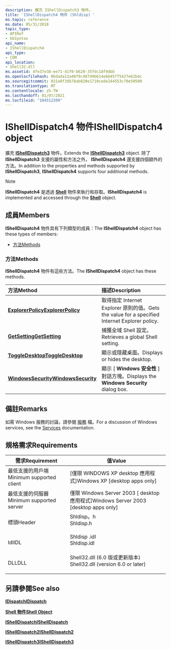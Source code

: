 ```yaml
---
description: 擴充 IShellDispatch3 物件。
title: 'IShellDispatch4 物件 (Shldisp) '
ms.topic: reference
ms.date: 05/31/2018
topic_type:
- APIRef
- kbSyntax
api_name:
- IShellDispatch4
api_type:
- COM
api_location:
- Shell32.dll
ms.assetid: 4fe37e38-ee71-41f0-b620-35fdc18f9dbb
ms.openlocfilehash: 0bdada12a48f9c48749b614e6b45ff5427e62b4c
ms.sourcegitcommit: 831e8f3db78ab820e1710cede244553c70e50500
ms.translationtype: MT
ms.contentlocale: zh-TW
ms.lasthandoff: 01/07/2021
ms.locfileid: "104512209"
---
```

# <a name="ishelldispatch4-object"></a><span data-ttu-id="a7526-103">IShellDispatch4 物件</span><span class="sxs-lookup"><span data-stu-id="a7526-103">IShellDispatch4 object</span></span>

<span data-ttu-id="a7526-104">擴充 [**IShellDispatch3**](ishelldispatch3.md) 物件。</span><span class="sxs-lookup"><span data-stu-id="a7526-104">Extends the [**IShellDispatch3**](ishelldispatch3.md) object.</span></span> <span data-ttu-id="a7526-105">除了 **IShellDispatch3** 支援的屬性和方法之外， **IShellDispatch4** 還支援四個額外的方法。</span><span class="sxs-lookup"><span data-stu-id="a7526-105">In addition to the properties and methods supported by **IShellDispatch3**, **IShellDispatch4** supports four additional methods.</span></span>

> [!Note]  
> <span data-ttu-id="a7526-106">**IShellDispatch4** 是透過 [**Shell**](shell.md) 物件來執行和存取。</span><span class="sxs-lookup"><span data-stu-id="a7526-106">**IShellDispatch4** is implemented and accessed through the [**Shell**](shell.md) object.</span></span>

 

## <a name="members"></a><span data-ttu-id="a7526-107">成員</span><span class="sxs-lookup"><span data-stu-id="a7526-107">Members</span></span>

<span data-ttu-id="a7526-108">**IShellDispatch4** 物件具有下列類型的成員：</span><span class="sxs-lookup"><span data-stu-id="a7526-108">The **IShellDispatch4** object has these types of members:</span></span>

-   [<span data-ttu-id="a7526-109">方法</span><span class="sxs-lookup"><span data-stu-id="a7526-109">Methods</span></span>](#methods)

### <a name="methods"></a><span data-ttu-id="a7526-110">方法</span><span class="sxs-lookup"><span data-stu-id="a7526-110">Methods</span></span>

<span data-ttu-id="a7526-111">**IShellDispatch4** 物件有這些方法。</span><span class="sxs-lookup"><span data-stu-id="a7526-111">The **IShellDispatch4** object has these methods.</span></span>



| <span data-ttu-id="a7526-112">方法</span><span class="sxs-lookup"><span data-stu-id="a7526-112">Method</span></span>                                                     | <span data-ttu-id="a7526-113">描述</span><span class="sxs-lookup"><span data-stu-id="a7526-113">Description</span></span>                                                         |
|:-----------------------------------------------------------|:--------------------------------------------------------------------|
| [<span data-ttu-id="a7526-114">**ExplorerPolicy**</span><span class="sxs-lookup"><span data-stu-id="a7526-114">**ExplorerPolicy**</span></span>](ishelldispatch4-explorerpolicy.md)   | <span data-ttu-id="a7526-115">取得指定 Internet Explorer 原則的值。</span><span class="sxs-lookup"><span data-stu-id="a7526-115">Gets the value for a specified Internet Explorer policy.</span></span><br/> |
| [<span data-ttu-id="a7526-116">**GetSetting**</span><span class="sxs-lookup"><span data-stu-id="a7526-116">**GetSetting**</span></span>](ishelldispatch4-getsetting.md)           | <span data-ttu-id="a7526-117">捕獲全域 Shell 設定。</span><span class="sxs-lookup"><span data-stu-id="a7526-117">Retrieves a global Shell setting.</span></span><br/>                        |
| [<span data-ttu-id="a7526-118">**ToggleDesktop**</span><span class="sxs-lookup"><span data-stu-id="a7526-118">**ToggleDesktop**</span></span>](ishelldispatch4-toggledesktop.md)     | <span data-ttu-id="a7526-119">顯示或隱藏桌面。</span><span class="sxs-lookup"><span data-stu-id="a7526-119">Displays or hides the desktop.</span></span><br/>                           |
| [<span data-ttu-id="a7526-120">**WindowsSecurity**</span><span class="sxs-lookup"><span data-stu-id="a7526-120">**WindowsSecurity**</span></span>](ishelldispatch4-windowssecurity.md) | <span data-ttu-id="a7526-121">顯示 [ **Windows 安全性** ] 對話方塊。</span><span class="sxs-lookup"><span data-stu-id="a7526-121">Displays the **Windows Security** dialog box.</span></span><br/>            |



 

## <a name="remarks"></a><span data-ttu-id="a7526-122">備註</span><span class="sxs-lookup"><span data-stu-id="a7526-122">Remarks</span></span>

<span data-ttu-id="a7526-123">如需 Windows 服務的討論，請參閱 [服務](../services/services.md) 檔。</span><span class="sxs-lookup"><span data-stu-id="a7526-123">For a discussion of Windows services, see the [Services](../services/services.md) documentation.</span></span>

## <a name="requirements"></a><span data-ttu-id="a7526-124">規格需求</span><span class="sxs-lookup"><span data-stu-id="a7526-124">Requirements</span></span>



| <span data-ttu-id="a7526-125">需求</span><span class="sxs-lookup"><span data-stu-id="a7526-125">Requirement</span></span> | <span data-ttu-id="a7526-126">值</span><span class="sxs-lookup"><span data-stu-id="a7526-126">Value</span></span> |
|-------------------------------------|---------------------------------------------------------------------------------------------------------------|
| <span data-ttu-id="a7526-127">最低支援的用戶端</span><span class="sxs-lookup"><span data-stu-id="a7526-127">Minimum supported client</span></span><br/> | <span data-ttu-id="a7526-128">\[僅限 WINDOWS XP desktop 應用程式\]</span><span class="sxs-lookup"><span data-stu-id="a7526-128">Windows XP \[desktop apps only\]</span></span><br/>                                                                   |
| <span data-ttu-id="a7526-129">最低支援的伺服器</span><span class="sxs-lookup"><span data-stu-id="a7526-129">Minimum supported server</span></span><br/> | <span data-ttu-id="a7526-130">僅限 Windows Server 2003 \[ desktop 應用程式\]</span><span class="sxs-lookup"><span data-stu-id="a7526-130">Windows Server 2003 \[desktop apps only\]</span></span><br/>                                                          |
| <span data-ttu-id="a7526-131">標頭</span><span class="sxs-lookup"><span data-stu-id="a7526-131">Header</span></span><br/>                   | <dl> <span data-ttu-id="a7526-132"><dt>Shldisp。h</dt></span><span class="sxs-lookup"><span data-stu-id="a7526-132"><dt>Shldisp.h</dt></span></span> </dl>                          |
| <span data-ttu-id="a7526-133">Idl</span><span class="sxs-lookup"><span data-stu-id="a7526-133">IDL</span></span><br/>                      | <dl> <span data-ttu-id="a7526-134"><dt>Shldisp .idl</dt></span><span class="sxs-lookup"><span data-stu-id="a7526-134"><dt>Shldisp.idl</dt></span></span> </dl>                        |
| <span data-ttu-id="a7526-135">DLL</span><span class="sxs-lookup"><span data-stu-id="a7526-135">DLL</span></span><br/>                      | <dl> <span data-ttu-id="a7526-136"><dt>Shell32.dll (6.0 版或更新版本) </dt></span><span class="sxs-lookup"><span data-stu-id="a7526-136"><dt>Shell32.dll (version 6.0 or later)</dt></span></span> </dl> |



## <a name="see-also"></a><span data-ttu-id="a7526-137">另請參閱</span><span class="sxs-lookup"><span data-stu-id="a7526-137">See also</span></span>

<dl> <dt>

[<span data-ttu-id="a7526-138">**IDispatch**</span><span class="sxs-lookup"><span data-stu-id="a7526-138">**IDispatch**</span></span>](/windows/win32/api/oaidl/nn-oaidl-idispatch)
</dt> <dt>

[<span data-ttu-id="a7526-139">**Shell 物件**</span><span class="sxs-lookup"><span data-stu-id="a7526-139">**Shell Object**</span></span>](shell.md)
</dt> <dt>

[<span data-ttu-id="a7526-140">**IShellDispatch**</span><span class="sxs-lookup"><span data-stu-id="a7526-140">**IShellDispatch**</span></span>](ishelldispatch.md)
</dt> <dt>

[<span data-ttu-id="a7526-141">**IShellDispatch2**</span><span class="sxs-lookup"><span data-stu-id="a7526-141">**IShellDispatch2**</span></span>](ishelldispatch2-object.md)
</dt> <dt>

[<span data-ttu-id="a7526-142">**IShellDispatch3**</span><span class="sxs-lookup"><span data-stu-id="a7526-142">**IShellDispatch3**</span></span>](ishelldispatch3.md)
</dt> </dl>

 

 
